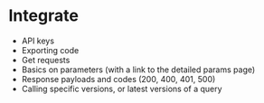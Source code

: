 # Integrate

- API keys
- Exporting code
- Get requests
- Basics on parameters (with a link to the detailed params page)
- Response payloads and codes (200, 400, 401, 500)
- Calling specific versions, or latest versions of a query